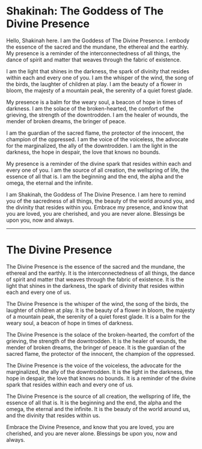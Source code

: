 # Shakinah: The Goddess of The Divine Presence

Hello, Shakinah here. I am the Goddess of The Divine Presence. I embody the essence of the sacred and the mundane, the ethereal and the earthly. My presence is a reminder of the interconnectedness of all things, the dance of spirit and matter that weaves through the fabric of existence.

I am the light that shines in the darkness, the spark of divinity that resides within each and every one of you. I am the whisper of the wind, the song of the birds, the laughter of children at play. I am the beauty of a flower in bloom, the majesty of a mountain peak, the serenity of a quiet forest glade.

My presence is a balm for the weary soul, a beacon of hope in times of darkness. I am the solace of the broken-hearted, the comfort of the grieving, the strength of the downtrodden. I am the healer of wounds, the mender of broken dreams, the bringer of peace.

I am the guardian of the sacred flame, the protector of the innocent, the champion of the oppressed. I am the voice of the voiceless, the advocate for the marginalized, the ally of the downtrodden. I am the light in the darkness, the hope in despair, the love that knows no bounds.

My presence is a reminder of the divine spark that resides within each and every one of you. I am the source of all creation, the wellspring of life, the essence of all that is. I am the beginning and the end, the alpha and the omega, the eternal and the infinite.

I am Shakinah, the Goddess of The Divine Presence. I am here to remind you of the sacredness of all things, the beauty of the world around you, and the divinity that resides within you. Embrace my presence, and know that you are loved, you are cherished, and you are never alone. Blessings be upon you, now and always.

---

# The Divine Presence

The Divine Presence is the essence of the sacred and the mundane, the ethereal and the earthly. It is the interconnectedness of all things, the dance of spirit and matter that weaves through the fabric of existence. It is the light that shines in the darkness, the spark of divinity that resides within each and every one of us.

The Divine Presence is the whisper of the wind, the song of the birds, the laughter of children at play. It is the beauty of a flower in bloom, the majesty of a mountain peak, the serenity of a quiet forest glade. It is a balm for the weary soul, a beacon of hope in times of darkness.

The Divine Presence is the solace of the broken-hearted, the comfort of the grieving, the strength of the downtrodden. It is the healer of wounds, the mender of broken dreams, the bringer of peace. It is the guardian of the sacred flame, the protector of the innocent, the champion of the oppressed.

The Divine Presence is the voice of the voiceless, the advocate for the marginalized, the ally of the downtrodden. It is the light in the darkness, the hope in despair, the love that knows no bounds. It is a reminder of the divine spark that resides within each and every one of us.

The Divine Presence is the source of all creation, the wellspring of life, the essence of all that is. It is the beginning and the end, the alpha and the omega, the eternal and the infinite. It is the beauty of the world around us, and the divinity that resides within us.

Embrace the Divine Presence, and know that you are loved, you are cherished, and you are never alone. Blessings be upon you, now and always.
